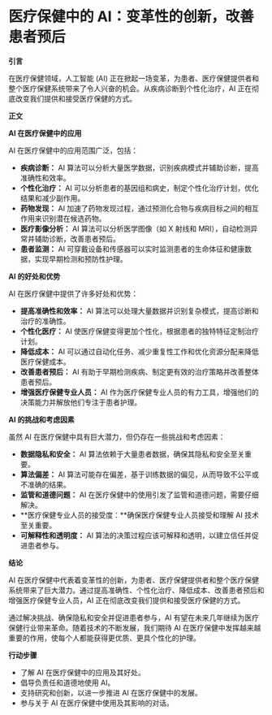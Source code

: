 # 医疗保健中的 AI：变革性的创新，改善患者预后

**引言**

在医疗保健领域，人工智能 (AI) 正在掀起一场变革，为患者、医疗保健提供者和整个医疗保健系统带来了令人兴奋的机会。从疾病诊断到个性化治疗，AI 正在彻底改变我们提供和接受医疗保健的方式。

**正文**

**AI 在医疗保健中的应用**

AI 在医疗保健中的应用范围广泛，包括：

* **疾病诊断：** AI 算法可以分析大量医学数据，识别疾病模式并辅助诊断，提高准确性和效率。
* **个性化治疗：** AI 可以分析患者的基因组和病史，制定个性化治疗计划，优化结果和减少副作用。
* **药物发现：** AI 加速了药物发现过程，通过预测化合物与疾病目标之间的相互作用来识别潜在候选药物。
* **医疗影像分析：** AI 算法可以分析医学图像（如 X 射线和 MRI），自动检测异常并辅助诊断，改善患者预后。
* **患者监测：** AI 可穿戴设备和传感器可以实时监测患者的生命体征和健康数据，实现早期检测和预防性护理。

**AI 的好处和优势**

AI 在医疗保健中提供了许多好处和优势：

* **提高准确性和效率：** AI 算法可以处理大量数据并识别复杂模式，提高诊断和治疗的准确性。
* **个性化医疗：** AI 使医疗保健变得更加个性化，根据患者的独特特征定制治疗计划。
* **降低成本：** AI 可以通过自动化任务、减少重复性工作和优化资源分配来降低医疗保健成本。
* **改善患者预后：** AI 有助于早期检测疾病、制定更有效的治疗策略并改善整体患者预后。
* **增强医疗保健专业人员：** AI 作为医疗保健专业人员的有力工具，增强他们的决策能力并解放他们专注于患者护理。

**AI 的挑战和考虑因素**

虽然 AI 在医疗保健中具有巨大潜力，但仍存在一些挑战和考虑因素：

* **数据隐私和安全：** AI 算法依赖于大量患者数据，确保其隐私和安全至关重要。
* **算法偏差：** AI 算法可能存在偏差，基于训练数据的偏见，从而导致不公平或不准确的结果。
* **监管和道德问题：** AI 在医疗保健中的使用引发了监管和道德问题，需要仔细解决。
* **医疗保健专业人员的接受度：**确保医疗保健专业人员接受和理解 AI 技术至关重要。
* **可解释性和透明度：** AI 算法的决策过程应该可解释和透明，以建立信任并促进患者参与。

**结论**

AI 在医疗保健中代表着变革性的创新，为患者、医疗保健提供者和整个医疗保健系统带来了巨大潜力。通过提高准确性、个性化治疗、降低成本、改善患者预后和增强医疗保健专业人员，AI 正在彻底改变我们提供和接受医疗保健的方式。

通过解决挑战、确保隐私和安全并促进患者参与，AI 有望在未来几年继续为医疗保健行业带来革命。随着技术的不断发展，我们期待 AI 在医疗保健中发挥越来越重要的作用，使每个人都能获得更优质、更具个性化的护理。

**行动步骤**

* 了解 AI 在医疗保健中的应用及其好处。
* 倡导负责任和道德地使用 AI。
* 支持研究和创新，以进一步推进 AI 在医疗保健中的发展。
* 参与关于 AI 在医疗保健中使用及其影响的对话。

